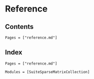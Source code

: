 # Reference

## Contents

```@contents
Pages = ["reference.md"]
```

## Index

```@index
Pages = ["reference.md"]
```

```@autodocs
Modules = [SuiteSparseMatrixCollection]
```
